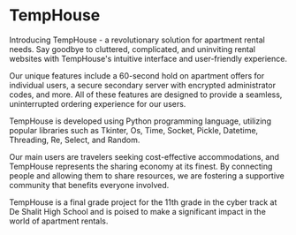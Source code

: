 # TempHouse
Introducing TempHouse - a revolutionary solution for apartment rental needs. Say goodbye to cluttered, complicated, and uninviting rental websites with TempHouse's intuitive interface and user-friendly experience.

Our unique features include a 60-second hold on apartment offers for individual users, a secure secondary server with encrypted administrator codes, and more. All of these features are designed to provide a seamless, uninterrupted ordering experience for our users.

TempHouse is developed using Python programming language, utilizing popular libraries such as Tkinter, Os, Time, Socket, Pickle, Datetime, Threading, Re, Select, and Random.

Our main users are travelers seeking cost-effective accommodations, and TempHouse represents the sharing economy at its finest. By connecting people and allowing them to share resources, we are fostering a supportive community that benefits everyone involved.

TempHouse is a final grade project for the 11th grade in the cyber track at De Shalit High School and is poised to make a significant impact in the world of apartment rentals.
